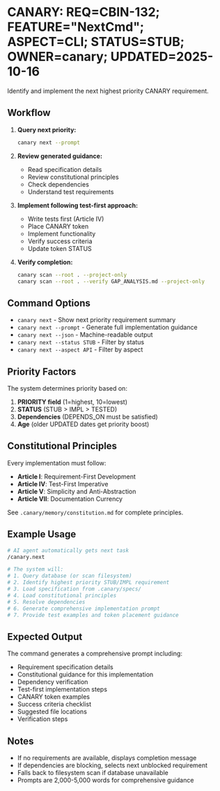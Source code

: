 # CANARY: REQ=CBIN-132; FEATURE="NextCmd"; ASPECT=CLI; STATUS=STUB; OWNER=canary; UPDATED=2025-10-16

Identify and implement the next highest priority CANARY requirement.

## Workflow

1. **Query next priority:**
   ```bash
   canary next --prompt
   ```

2. **Review generated guidance:**
   - Read specification details
   - Review constitutional principles
   - Check dependencies
   - Understand test requirements

3. **Implement following test-first approach:**
   - Write tests first (Article IV)
   - Place CANARY token
   - Implement functionality
   - Verify success criteria
   - Update token STATUS

4. **Verify completion:**
   ```bash
   canary scan --root . --project-only
   canary scan --root . --verify GAP_ANALYSIS.md --project-only
   ```

## Command Options

- `canary next` - Show next priority requirement summary
- `canary next --prompt` - Generate full implementation guidance
- `canary next --json` - Machine-readable output
- `canary next --status STUB` - Filter by status
- `canary next --aspect API` - Filter by aspect

## Priority Factors

The system determines priority based on:
1. **PRIORITY field** (1=highest, 10=lowest)
2. **STATUS** (STUB > IMPL > TESTED)
3. **Dependencies** (DEPENDS_ON must be satisfied)
4. **Age** (older UPDATED dates get priority boost)

## Constitutional Principles

Every implementation must follow:
- **Article I**: Requirement-First Development
- **Article IV**: Test-First Imperative
- **Article V**: Simplicity and Anti-Abstraction
- **Article VII**: Documentation Currency

See `.canary/memory/constitution.md` for complete principles.

## Example Usage

```bash
# AI agent automatically gets next task
/canary.next

# The system will:
# 1. Query database (or scan filesystem)
# 2. Identify highest priority STUB/IMPL requirement
# 3. Load specification from .canary/specs/
# 4. Load constitutional principles
# 5. Resolve dependencies
# 6. Generate comprehensive implementation prompt
# 7. Provide test examples and token placement guidance
```

## Expected Output

The command generates a comprehensive prompt including:
- Requirement specification details
- Constitutional guidance for this implementation
- Dependency verification
- Test-first implementation steps
- CANARY token examples
- Success criteria checklist
- Suggested file locations
- Verification steps

## Notes

- If no requirements are available, displays completion message
- If dependencies are blocking, selects next unblocked requirement
- Falls back to filesystem scan if database unavailable
- Prompts are 2,000-5,000 words for comprehensive guidance
